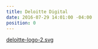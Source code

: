 ```yaml
---
title: Deloitte Digital
date: 2016-07-29 14:01:00 -04:00
position: 0
---
```


[deloitte-logo-2.svg](/uploads/deloitte-logo-2.svg)